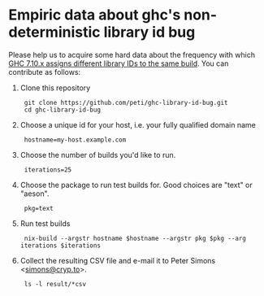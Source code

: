# Empiric data about ghc's non-deterministic library id bug

Please help us to acquire some hard data about the frequency with which
[GHC 7.10.x assigns different library IDs to the same
build](https://ghc.haskell.org/trac/ghc/ticket/4012). You can contribute
as follows:

1. Clone this repository

        git clone https://github.com/peti/ghc-library-id-bug.git
        cd ghc-library-id-bug

2. Choose a unique id for your host, i.e. your fully qualified domain name

        hostname=my-host.example.com

3. Choose the number of builds you'd like to run.

        iterations=25

4. Choose the package to run test builds for. Good choices are "text" or "aeson".

        pkg=text

5. Run test builds

        nix-build --argstr hostname $hostname --argstr pkg $pkg --arg iterations $iterations

6. Collect the resulting CSV file and e-mail it to Peter Simons \<simons@cryp.to\>.

        ls -l result/*csv
